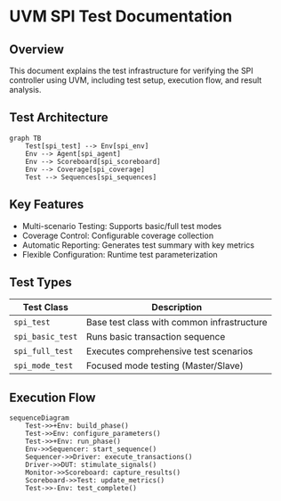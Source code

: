 # UVM SPI Test Documentation

## Overview
This document explains the test infrastructure for verifying the SPI controller using UVM, including test setup, execution flow, and result analysis.

## Test Architecture
```mermaid
graph TB
    Test[spi_test] --> Env[spi_env]
    Env --> Agent[spi_agent]
    Env --> Scoreboard[spi_scoreboard]
    Env --> Coverage[spi_coverage]
    Test --> Sequences[spi_sequences]
```
## Key Features
* Multi-scenario Testing: Supports basic/full test modes
* Coverage Control: Configurable coverage collection
* Automatic Reporting: Generates test summary with key metrics
* Flexible Configuration: Runtime test parameterization
## Test Types
|Test Class | Description|
|------------|---------|
|`spi_test` | 	Base test class with common infrastructure|
|`spi_basic_test` | 	Runs basic transaction sequence|
|`spi_full_test` | 	Executes comprehensive test scenarios|
|`spi_mode_test` | 	Focused mode testing (Master/Slave)|

## Execution Flow
```mermaid
sequenceDiagram
    Test->>+Env: build_phase()
    Test->>Env: configure_parameters()
    Test->>+Env: run_phase()
    Env->>Sequencer: start_sequence()
    Sequencer->>Driver: execute_transactions()
    Driver->>DUT: stimulate_signals()
    Monitor->>Scoreboard: capture_results()
    Scoreboard->>Test: update_metrics()
    Test->>-Env: test_complete()
```

